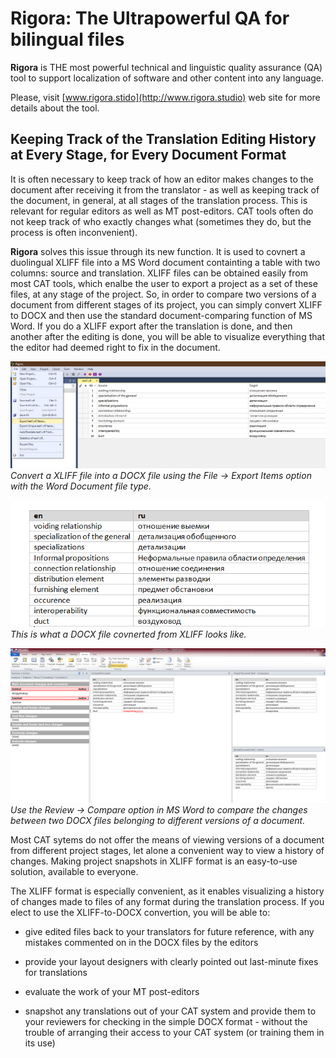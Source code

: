 # Rigora: The Ultrapowerful QA for bilingual files

**Rigora** is THE most powerful technical and linguistic quality assurance (QA) tool to support localization of software and other content into any language.

Please, visit [www.rigora.stido](http://www.rigora.studio) web site for more details about the tool.

## Keeping Track of the Translation Editing History at Every Stage, for Every Document Format

It is often necessary to keep track of how an editor makes changes to the document after receiving it from the translator - as well as keeping track of the document, in general, at all stages of the translation process. This is relevant for regular editors as well as MT post-editors. CAT tools often do not keep track of who exactly changes what (sometimes they do, but the process is often inconvenient).

**Rigora** solves this issue through its new function. It is used to covnert a duolingual XLIFF file into a MS Word document containting a table with two columns: source and translation. XLIFF files can be obtained easily from most CAT tools, which enalbe the user to export a project as a set of these files, at any stage of the project. So, in order to compare two versions of a document from different stages of its project, you can simply convert XLIFF to DOCX and then use the standard document-comparing function of MS Word. If you do a XLIFF export after the translation is done, and then another after the editing is done, you will be able to visualize everything that the editor had deemed right to fix in the document. 

![Convert a XLIFF file into a DOCX file using the File -> Export Items option with the Word Document file type](rig1.png)
*Convert a XLIFF file into a DOCX file using the File -> Export Items option with the Word Document file type.*

![This is what a DOCX file covnerted from XLIFF looks like.](rig2.png)
*This is what a DOCX file covnerted from XLIFF looks like.*

![Use the Review -> Compare option in MS Word to compare the changes between two DOCX files belonging to different versions of a document.](rig3.png)
*Use the Review -> Compare option in MS Word to compare the changes between two DOCX files belonging to different versions of a document.*

Most CAT sytems do not offer the means of viewing versions of a document from different project stages, let alone a convenient way to view a history of changes. Making project snapshots in XLIFF format is an easy-to-use solution, available to everyone. 

The XLIFF format is especially convenient, as it enables visualizing a history of changes made to files of any format during the translation process. If you elect to use the XLIFF-to-DOCX convertion, you will be able to:

- give edited files back to your translators for future reference, with any mistakes commented on in the DOCX files by the editors

- provide your layout designers with clearly pointed out last-minute fixes for translations

- evaluate the work of your MT post-editors

- snapshot any translations out of your CAT system and provide them to your reviewers for checking in the simple DOCX format - without the trouble of arranging their access to your CAT system (or training them in its use)